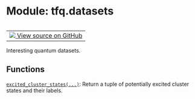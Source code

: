 <div itemscope itemtype="http://developers.google.com/ReferenceObject">
<meta itemprop="name" content="tfq.datasets" />
<meta itemprop="path" content="Stable" />
</div>

# Module: tfq.datasets


<table class="tfo-notebook-buttons tfo-api" align="left">

<td>
  <a target="_blank" href="https://github.com/tensorflow/quantum/tree/master/tensorflow_quantum/datasets/__init__.py">
    <img src="https://www.tensorflow.org/images/GitHub-Mark-32px.png" />
    View source on GitHub
  </a>
</td></table>



Interesting quantum datasets.



## Functions

[`excited_cluster_states(...)`](../tfq/datasets/excited_cluster_states.md): Return a tuple of potentially excited cluster states and their labels.

